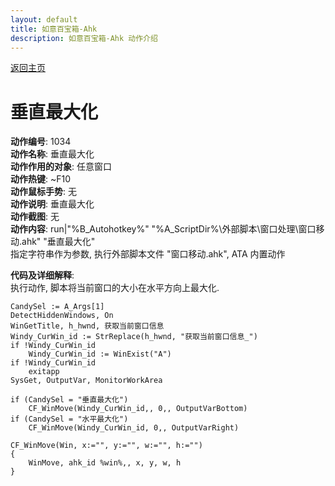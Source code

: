 ```yaml
---
layout: default
title: 如意百宝箱-Ahk
description: 如意百宝箱-Ahk 动作介绍
---
```

<link rel="stylesheet" href="../actions/css/atom-one-light.min.css">
<script src="../actions/js/highlight.min.js"></script>
<script>hljs.highlightAll();</script>

[返回主页](../index.md)

# [](#header-2) 垂直最大化

**动作编号**: 1034  
**动作名称**: 垂直最大化  
**动作作用的对象**: 任意窗口  
**动作热键**: ~F10  
**动作鼠标手势**: 无  
**动作说明**: 垂直最大化  
**动作截图**: 无  
**动作内容**: run|"%B_Autohotkey%" "%A_ScriptDir%\外部脚本\窗口处理\窗口移动.ahk" "垂直最大化"  
指定字符串作为参数, 执行外部脚本文件 "窗口移动.ahk", ATA 内置动作  

**代码及详细解释**:  
执行动作, 脚本将当前窗口的大小在水平方向上最大化.  

```Autohotkey
CandySel := A_Args[1]
DetectHiddenWindows, On
WinGetTitle, h_hwnd, 获取当前窗口信息
Windy_CurWin_id := StrReplace(h_hwnd, "获取当前窗口信息_")
if !Windy_CurWin_id
	Windy_CurWin_id := WinExist("A")
if !Windy_CurWin_id
	exitapp
SysGet, OutputVar, MonitorWorkArea

if (CandySel = "垂直最大化")
	CF_WinMove(Windy_CurWin_id,, 0,, OutputVarBottom)
if (CandySel = "水平最大化")
	CF_WinMove(Windy_CurWin_id, 0,, OutputVarRight)

CF_WinMove(Win, x:="", y:="", w:="", h:="")
{
	WinMove, ahk_id %win%,, x, y, w, h
}
```